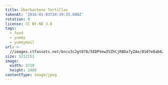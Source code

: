 ```yaml
---
title: Überbackene Tortillas
takenAt: '2016-01-03T20:39:35.000Z'
rotation: 0
license: CC BY-ND 3.0
tags:
  - food
  - yummy
  - yummymail
url: >-
  //images.ctfassets.net/bncv3c2gt878/5EDPVewZVZhCjRBDa7yZAo/0107e8ab624f39e5600d4b97e2b0c880/berbackene-tortillas_24388858416_o
size: 3212151
image:
  width: 3710
  height: 2469
contentType: image/jpeg
---
```


